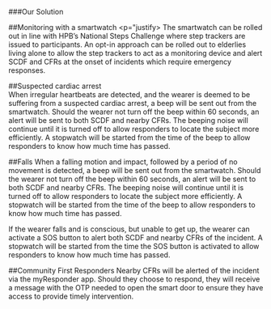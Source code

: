 ###Our Solution

##Monitoring with a smartwatch
<p="justify>
The smartwatch can be rolled out in line with HPB’s National Steps Challenge where step trackers are issued to participants. 
An opt-in approach can be rolled out to elderlies living alone to allow the step trackers to act as a monitoring device and 
alert SCDF and CFRs at the onset of incidents which require emergency responses. </p>

##Suspected cardiac arrest  
When irregular heartbeats are detected, and the wearer is deemed to be suffering from a suspected cardiac arrest, a beep will 
be sent out from the smartwatch. Should the wearer not turn off the beep within 60 seconds, an alert will be sent to both SCDF 
and nearby CFRs. The beeping noise will continue until it is turned off to allow responders to locate the subject more efficiently.
A stopwatch will be started from the time of the beep to allow responders to know how much time has passed.

##Falls
When a falling motion and impact, followed by a period of no movement is detected, a beep will be sent out from the smartwatch. 
Should the wearer not turn off the beep within 60 seconds, an alert will be sent to both SCDF and nearby CFRs. The beeping noise 
will continue until it is turned off to allow responders to locate the subject more efficiently. A stopwatch will be started from 
the time of the beep to allow responders to know how much time has passed.

If the wearer falls and is conscious, but unable to get up, the wearer can activate a SOS button to alert both SCDF and nearby CFRs 
of the incident. A stopwatch will be started from the time the SOS button is activated to allow responders to know how much time has 
passed.


##Community First Responders
Nearby CFRs will be alerted of the incident via the myResponder app. Should they choose to respond, they will receive a message with 
the OTP needed to open the smart door to ensure they have access to provide timely intervention.

